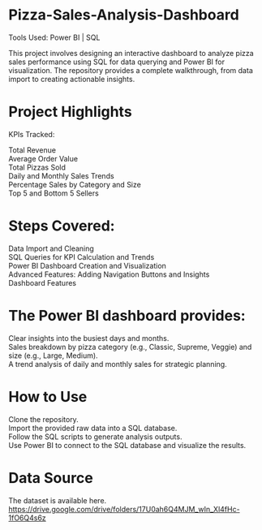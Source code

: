 # Pizza-Sales-Analysis-Dashboard
Tools Used: Power BI | SQL

This project involves designing an interactive dashboard to analyze pizza sales performance using SQL for data querying and Power BI for visualization. The repository provides a complete walkthrough, from data import to creating actionable insights.

# Project Highlights

KPIs Tracked:  

Total Revenue    
Average Order Value  
Total Pizzas Sold  
Daily and Monthly Sales Trends  
Percentage Sales by Category and Size  
Top 5 and Bottom 5 Sellers  

# Steps Covered:  

Data Import and Cleaning  
SQL Queries for KPI Calculation and Trends  
Power BI Dashboard Creation and Visualization  
Advanced Features: Adding Navigation Buttons and Insights  
Dashboard Features

# The Power BI dashboard provides:

Clear insights into the busiest days and months.  
Sales breakdown by pizza category (e.g., Classic, Supreme, Veggie) and size (e.g., Large, Medium).  
A trend analysis of daily and monthly sales for strategic planning.  

# How to Use  
Clone the repository.  
Import the provided raw data into a SQL database.  
Follow the SQL scripts to generate analysis outputs.  
Use Power BI to connect to the SQL database and visualize the results.  

# Data Source  
The dataset is available here.
https://drive.google.com/drive/folders/17U0ah6Q4MJM_wIn_Xl4fHc-1fO6Q4s6z
